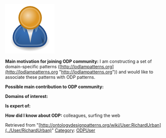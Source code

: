 [![Image:ODPUser.png](../images/a/a6/ODPUser.png)](../Image/ODPUser.png "Image:ODPUser.png")




  





__Main motivation for joining ODP community:__ I am constructing a set of domain-specific patterns ([http://lodlampatterns.org](http://lodlampatterns.org "http://lodlampatterns.org")) and would like to associate these patterns with ODP patterns.


__Possible main contribution to ODP community:__


__Domains of interest:__


  



__Is expert of:__


  

__How did I know about ODP:__ colleagues, surfing the web






Retrieved from "[http://ontologydesignpatterns.org/wiki/User:RichardUrban](../User/RichardUrban)"
 [Category](http://ontologydesignpatterns.org/wiki/Special:Categories "Special:Categories"): [ODPUser](../Category/ODPUser "Category:ODPUser")